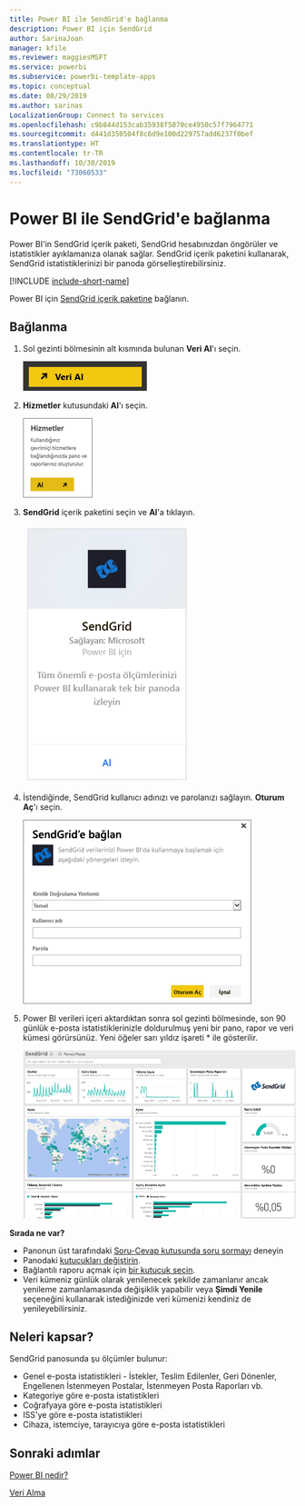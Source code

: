 ```yaml
---
title: Power BI ile SendGrid'e bağlanma
description: Power BI için SendGrid
author: SarinaJoan
manager: kfile
ms.reviewer: maggiesMSFT
ms.service: powerbi
ms.subservice: powerbi-template-apps
ms.topic: conceptual
ms.date: 08/29/2019
ms.author: sarinas
LocalizationGroup: Connect to services
ms.openlocfilehash: c9b844d153cab35938f5070ce4950c57f7964771
ms.sourcegitcommit: d441d350504f8c6d9e100d229757add6237f0bef
ms.translationtype: HT
ms.contentlocale: tr-TR
ms.lasthandoff: 10/30/2019
ms.locfileid: "73060533"
---
```

# <a name="connect-to-sendgrid-with-power-bi"></a>Power BI ile SendGrid'e bağlanma
Power BI'in SendGrid içerik paketi, SendGrid hesabınızdan öngörüler ve istatistikler ayıklamanıza olanak sağlar. SendGrid içerik paketini kullanarak, SendGrid istatistiklerinizi bir panoda görselleştirebilirsiniz.

[!INCLUDE [include-short-name](./includes/service-deprecate-content-packs.md)]

Power BI için [SendGrid içerik paketine](https://app.powerbi.com/getdata/services/sendgrid) bağlanın.

## <a name="how-to-connect"></a>Bağlanma
1. Sol gezinti bölmesinin alt kısmında bulunan **Veri Al**'ı seçin.
   
   ![](media/service-connect-to-sendgrid/pbi_getdata.png) 
2. **Hizmetler** kutusundaki **Al**'ı seçin.
   
   ![](media/service-connect-to-sendgrid/pbi_getservices.png) 
3. **SendGrid** içerik paketini seçin ve **Al**'a tıklayın.
   
   ![](media/service-connect-to-sendgrid/sendgrid.png) 
4. İstendiğinde, SendGrid kullanıcı adınızı ve parolanızı sağlayın. **Oturum Aç**'ı seçin.
   
   ![](media/service-connect-to-sendgrid/pbi_sendgridsignin.png)
5. Power BI verileri içeri aktardıktan sonra sol gezinti bölmesinde, son 90 günlük e-posta istatistiklerinizle doldurulmuş yeni bir pano, rapor ve veri kümesi görürsünüz. Yeni öğeler sarı yıldız işareti \* ile gösterilir.
   
   ![](media/service-connect-to-sendgrid/pbi_sendgriddash.png)

**Sırada ne var?**

* Panonun üst tarafındaki [Soru-Cevap kutusunda soru sormayı](consumer/end-user-q-and-a.md) deneyin
* Panodaki [kutucukları değiştirin](service-dashboard-edit-tile.md).
* Bağlantılı raporu açmak için [bir kutucuk seçin](consumer/end-user-tiles.md).
* Veri kümeniz günlük olarak yenilenecek şekilde zamanlanır ancak yenileme zamanlamasında değişiklik yapabilir veya **Şimdi Yenile** seçeneğini kullanarak istediğinizde veri kümenizi kendiniz de yenileyebilirsiniz.

## <a name="whats-included"></a>Neleri kapsar?
SendGrid panosunda şu ölçümler bulunur:

* Genel e-posta istatistikleri - İstekler, Teslim Edilenler, Geri Dönenler, Engellenen İstenmeyen Postalar, İstenmeyen Posta Raporları vb.
* Kategoriye göre e-posta istatistikleri
* Coğrafyaya göre e-posta istatistikleri
* ISS'ye göre e-posta istatistikleri
* Cihaza, istemciye, tarayıcıya göre e-posta istatistikleri

## <a name="next-steps"></a>Sonraki adımlar
[Power BI nedir?](fundamentals/power-bi-overview.md)

[Veri Alma](service-get-data.md)


